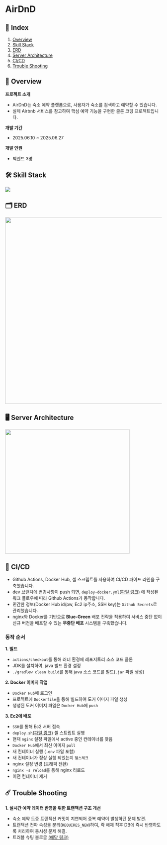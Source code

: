 # AirDnD

## 📝 Index

1. [Overview](#-overview)
2. [Skill Stack](#-skill-stack)
3. [ERD](#-erd)
4. [Server Architecture](#-server-architecture)
5. [CI/CD](#-ci-cd)
6. [Trouble Shooting](#-trouble-shooting)

## 📖 Overview

**프로젝트 소개**

- AirDnD는 숙소 예약 플랫폼으로, 사용자가 숙소를 검색하고 예약할 수 있습니다.
- 실제 Airbnb 서비스를 참고하여 핵심 예약 기능을 구현한 클론 코딩 프로젝트입니다.

**개발 기간**

- 2025.06.10 ~ 2025.06.27

**개발 인원**

- 백엔드 3명

## 🛠️ Skill Stack

<img src="https://mudhub-bucket.s3.ap-northeast-2.amazonaws.com/gist/skill+stack.png">

## 🗂️ ERD

<img src="https://mudhub-bucket.s3.ap-northeast-2.amazonaws.com/gist/Screenshot+2025-08-14+at+3.55.58%E2%80%AFPM.png" width="600">

## 🖥️ Server Architecture

<img src="https://mudhub-bucket.s3.ap-northeast-2.amazonaws.com/gist/Server+Architecture.png" height="400">

## 🔄 CI/CD

- Github Actions, Docker Hub, 셸 스크립트를 사용하여 CI/CD 파이프 라인을 구축했습니다.
- dev 브랜치에 변경사항이 push 되면, `deploy-docker.yml`[(파일
  링크)](https://github.com/jang-jinuk/be-airdnd/blob/dev/.github/workflows/deploy-docker.yml) 에 작성된 워크 플로우에 따라 Github
  Actions가 동작합니다.
- 민간한 정보(Docker Hub id/pw, Ec2 ip주소, SSH key)는 `Github Secrets`로 관리했습니다.
- nginx와 Docker를 기반으로 **Blue-Green** 배포 전략을 적용하여 서비스 중단 없이 신규 버전을 배포할 수 있는 **무중단 배포** 시스템을 구축했습니다.

### 동작 순서

**1. 빌드**

- `actions/checkout`를 통해 러너 환경에 레포지토리 소스 코드 클론
- JDK를 설치하여, java 빌드 환경 설정
- `./gradlew clean build`를 통해 java 소스 코드를 빌드(`.jar` 파일 생성)

**2. Docker 이미지 작업**

- `Docker Hub`에 로그인
- 프로젝트에 `Dockerfile`을 통해 빌드하여 도커 이미지 파일 생성
- 생성된 도커 이미지 파일은 `Docker Hub`에 `push`

**3. Ec2에 배포**

- `SSH`를 통해 Ec2 서버 접속
- `deploy.sh`[(파일 링크)](https://github.com/jang-jinuk/be-airdnd/blob/dev/deploy.sh) 셸 스트립트 실행
- 현재 `nginx` 설정 파일에서 active 중인 컨테이너를 찾음
- `Docker Hub`에서 최신 이미지 `pull`
- 새 컨테이너 실행 (`.env` 파일 포함)
- 새 컨테이너가 정상 실행 되었는지 `헬스체크`
- nginx 설정 변경 (트래픽 전환)
- `nginx -s reload`를 통해 nginx 리로드
- 이전 컨테이너 제거

## ☄️ Trouble Shooting

**1. 실시간 예약 데이터 반영을 위한 트랜잭션 구조 개선**

- 숙소 예약 도중 트랜잭션 커밋이 지연되어 중복 예약이 발생하던 문제 발견.
- 트랜잭션 전파 속성을 분리(`REQUIRES_NEW`)하여, 락 해제 직후 DB에 즉시 반영하도록 처리하여 동시성 문제 해결.
- 트러블 슈팅 블로글 [(해당 링크)](https://mudhub.tistory.com/2)



